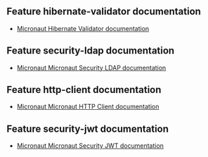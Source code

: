 ## Feature hibernate-validator documentation

- [Micronaut Hibernate Validator documentation](https://micronaut-projects.github.io/micronaut-hibernate-validator/latest/guide/index.html)

## Feature security-ldap documentation

- [Micronaut Micronaut Security LDAP documentation](https://micronaut-projects.github.io/micronaut-security/latest/guide/index.html#ldap)

## Feature http-client documentation

- [Micronaut Micronaut HTTP Client documentation](https://docs.micronaut.io/latest/guide/index.html#httpClient)

## Feature security-jwt documentation

- [Micronaut Micronaut Security JWT documentation](https://micronaut-projects.github.io/micronaut-security/latest/guide/index.html)

